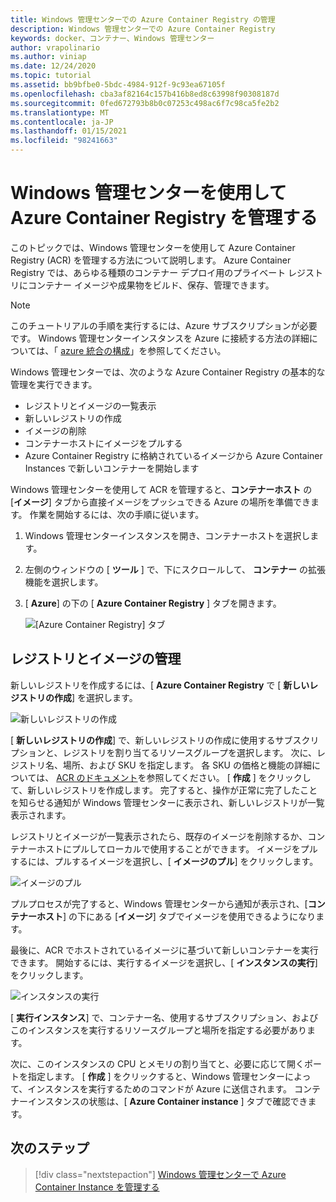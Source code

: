 ```yaml
---
title: Windows 管理センターでの Azure Container Registry の管理
description: Windows 管理センターでの Azure Container Registry
keywords: docker、コンテナー、Windows 管理センター
author: vrapolinario
ms.author: viniap
ms.date: 12/24/2020
ms.topic: tutorial
ms.assetid: bb9bfbe0-5bdc-4984-912f-9c93ea67105f
ms.openlocfilehash: cba3af82164c157b416b8ed8c63998f90308187d
ms.sourcegitcommit: 0fed672793b8b0c07253c498ac6f7c98ca5fe2b2
ms.translationtype: MT
ms.contentlocale: ja-JP
ms.lasthandoff: 01/15/2021
ms.locfileid: "98241663"
---
```

# <a name="manage-azure-container-registry-using-windows-admin-center"></a>Windows 管理センターを使用して Azure Container Registry を管理する

このトピックでは、Windows 管理センターを使用して Azure Container Registry (ACR) を管理する方法について説明します。 Azure Container Registry では、あらゆる種類のコンテナー デプロイ用のプライベート レジストリにコンテナー イメージや成果物をビルド、保存、管理できます。 

>[!Note]
>このチュートリアルの手順を実行するには、Azure サブスクリプションが必要です。 Windows 管理センターインスタンスを Azure に接続する方法の詳細については、「 [azure 統合の構成](https://docs.microsoft.com/windows-server/manage/windows-admin-center/azure/azure-integration)」を参照してください。

Windows 管理センターでは、次のような Azure Container Registry の基本的な管理を実行できます。
  
- レジストリとイメージの一覧表示 
- 新しいレジストリの作成 
- イメージの削除 
- コンテナーホストにイメージをプルする
- Azure Container Registry に格納されているイメージから Azure Container Instances で新しいコンテナーを開始します

Windows 管理センターを使用して ACR を管理すると、**コンテナーホスト** の [**イメージ**] タブから直接イメージをプッシュできる Azure の場所を準備できます。 作業を開始するには、次の手順に従います。  

1. Windows 管理センターインスタンスを開き、コンテナーホストを選択します。 
2. 左側のウィンドウの [ **ツール** ] で、下にスクロールして、 **コンテナー** の拡張機能を選択します。
3. [ **Azure**] の下の [ **Azure Container Registry** ] タブを開きます。

    ![[Azure Container Registry] タブ](./media/WAC-ACR.png)

## <a name="manage-registries-and-images"></a>レジストリとイメージの管理

新しいレジストリを作成するには、[ **Azure Container Registry** で [ **新しいレジストリの作成**] を選択します。

![新しいレジストリの作成](./media/WAC-ACRNew.png)

[ **新しいレジストリの作成**] で、新しいレジストリの作成に使用するサブスクリプションと、レジストリを割り当てるリソースグループを選択します。 次に、レジストリ名、場所、および SKU を指定します。 各 SKU の価格と機能の詳細については、 [ACR のドキュメント](https://docs.microsoft.com/azure/container-registry/)を参照してください。 [ **作成** ] をクリックして、新しいレジストリを作成します。 完了すると、操作が正常に完了したことを知らせる通知が Windows 管理センターに表示され、新しいレジストリが一覧表示されます。

レジストリとイメージが一覧表示されたら、既存のイメージを削除するか、コンテナーホストにプルしてローカルで使用することができます。 イメージをプルするには、プルするイメージを選択し、[ **イメージのプル**] をクリックします。

![イメージのプル](./media/WAC-ACRPull.png)

プルプロセスが完了すると、Windows 管理センターから通知が表示され、[**コンテナーホスト**] の下にある [**イメージ**] タブでイメージを使用できるようになります。

最後に、ACR でホストされているイメージに基づいて新しいコンテナーを実行できます。 開始するには、実行するイメージを選択し、[ **インスタンスの実行**] をクリックします。

![インスタンスの実行](./media/WAC-ACRRun.png)

[ **実行インスタンス**] で、コンテナー名、使用するサブスクリプション、およびこのインスタンスを実行するリソースグループと場所を指定する必要があります。

次に、このインスタンスの CPU とメモリの割り当てと、必要に応じて開くポートを指定します。 [ **作成** ] をクリックすると、Windows 管理センターによって、インスタンスを実行するためのコマンドが Azure に送信されます。 コンテナーインスタンスの状態は、[ **Azure Container instance** ] タブで確認できます。

## <a name="next-steps"></a>次のステップ

> [!div class="nextstepaction"]
> [Windows 管理センターで Azure Container Instance を管理する](./wac-aci.md)